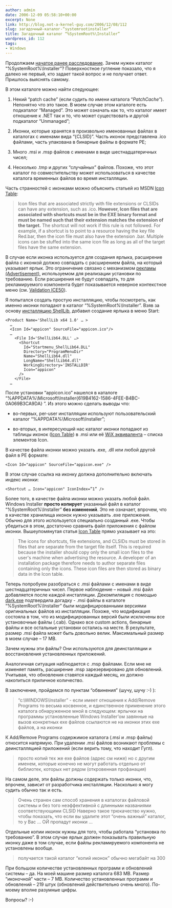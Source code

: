 ```yaml
---
author: admin
date: 2006-12-09 05:58:10+00:00
excerpt: None
link: http://blog.not-a-kernel-guy.com/2006/12/08/112
slug: загадочный-каталог-“systemrootinstaller”
title: Загадочный каталог “%SystemRoot%\Installer”
wordpress_id: 112
tags:
- Windows
---
```


Продолжаем [начатое ранее расследование](http://blog.not-a-kernel-guy.com/2006/12/05/109). Зачем нужен каталог “%SystemRoot%\Installer”? Поверхностное гугление показало, что я далеко не первый, кто задает такой вопрос и не получает ответ. Пришлось выяснять самому.

В этом каталоге можно найти следующее:

  1. Некий “patch cache” (если судить по имени каталога “$PatchCache$”). Непонятно что это такое. В моем случае этом каталоге есть подкаталог “Managed”. Это может означать как то, что каталог имеет отношение к .NET так и то, что может существовать и другой подкаталог “Unmanaged”;

  2. Иконки, которые хранятся в произвольно именованных файлах в каталогах с именами вида “{CLSID}”. Часть иконок представлена .ico файлами, часть упакована в бинарные файлы в формате PE;

  3. Много .msi и .msp файлов с именами в виде шестнадцатеричных чисел;

  4. Несколько .tmp и других “случайных” файлов. Похоже, что этот каталог по совместительству может использоваться в качестве каталога временных файлов во время инсталляции.

Часть странностей с иконками можно объяснить статьей из MSDN [Icon Table](http://msdn2.microsoft.com/en-us/library/aa369210.aspx):

> Icon files that are associated strictly with file extensions or CLSIDs can have any extension, such as .ico. **However, Icon files that are associated with shortcuts must be in the EXE binary format and must be named such that their extension matches the extension of the target.** The shortcut will not work if this rule is not followed. For example, if a shortcut is to point to a resource having the key file Red.bar, then the icon file must also have the extension .bar. Multiple icons can be stuffed into the same icon file as long as all of the target files have the same extension.

В случае если иконка используется для создания ярлыка, расширение файла с иконкой должно совпадать с расширением файла, на который указывает ярлык. Это ограничение связано с механизмом [рекламы (Advertisement)](http://msdn2.microsoft.com/en-us/library/aa367548.aspx), используемом для реализации установки по требованию. Если расширения не будут совпадать, то для рекламируемого компонента будет показывается неверное контекстное меню (см. [Validation ICE50](http://msdn2.microsoft.com/en-us/library/aa368981.aspx)).

Я попытался создать простую инсталляцию, чтобы посмотреть, как именно иконки попадают в каталог “%SystemRoot%\Installer”. Взяв за основу [инсталляцию ShellLib](http://blog.not-a-kernel-guy.com/2006/10/25/90), добавил создание ярлыка в меню Start:

    <Product Name='ShellLib x64 1.0' … >
      …
      <Icon Id="appicon" SourceFile="appicon.ico"/>
      …
        <File Id='ShellLib64.DLL' …>
          <Shortcut 
            Id="Startmenu_ShellLib64.DLL" 
            Directory="ProgramMenuDir" 
            Name="ShellLib64.dll" 
            LongName="ShellLib64.dll" 
            WorkingDirectory='INSTALLDIR'
            Icon="appicon" 
          />            
        </File>
      …

После установки “appicon.ico” нашелся в каталоге “%APPDATA%\Microsoft\Installer\{619B4162-1586-4FEE-B4BC-0A069B3CA9DA} ”. Из этого можно сделать выводы что:

  * во-первых, per-user инсталляции используют пользовательский каталог “%APPDATA%\Microsoft\Installer”;

  * во-вторых, в интересующий нас каталог иконки попадают из таблицы иконок ([Icon Table](http://msdn2.microsoft.com/en-us/library/aa369210.aspx)) в .msi или её [WiX эквивалента](http://wix.sourceforge.net/manual-wix2/wix_xsd_icon.htm) – списка элементов Icon.

В качестве файла иконки можно указать .exe, .dll или любой другой файл в PE формате:

    <Icon Id="appicon" SourceFile="appicon.exe" />

В этом случае ссылка на иконку должна дополнительно включать индекс иконки:

    <Shortcut … Icon="appicon" IconIndex=”1” />

Более того, в качестве файла иконки можно указать любой файл. Windows Installer **просто копирует** указанный файл в каталог “%SystemRoot%\Installer” **без изменений**. Это не означает, впрочем, что в качестве хранилища иконок нужно указывать .exe приложения. Обычно для этого используется специально созданный .exe. Чтобы убедиться в этом, достаточно сравнить файл приложения с файлом иконки. Вышеупомянутая статья [Icon Table](http://msdn2.microsoft.com/en-us/library/aa369210.aspx) прямо указывает на это:

> The icons for shortcuts, file extensions, and CLSIDs must be stored in files that are separate from the target file itself. This is required because the installer should copy only the small icon files to the user's machine when advertising the resource. A developer of an installation package therefore needs to author separate files containing only the icons. These icon files are then stored as binary data in the Icon table.

Теперь попробуем разобраться с .msi файлами с именами в виде шестнадцатеричных чисел. Первое наблюдение – новый .msi файл добавляется после каждой инсталляции. Декомпиляция с помощью [dark.exe](http://wix.sourceforge.net/manual-wix2/dark.htm) подтвердила догадку - .msi файлы в каталоге “%SystemRoot%\Installer” были модифицированными версиями оригинальных файлов из инсталляции. Похоже, что модификация состояла в том, что из модифицированных версий были исключены все установочные файлы (.cab). Однако все custom actions, бинарные файлы и все остальные установки остались на месте. В результате, размер .msi файла может быть довольно велик. Максимальный размер в моем случае – 17 MB.

Зачем нужны эти файлы? Они используются для деинсталляции и восстановления установленных приложений.

Аналогичная ситуация наблюдается с .msp файлами. Если мне не изменяет память, расширение .msp зарезервировано для обновлений. Учитывая, что обновления ставятся каждый месяц, их должно накопиться приличное количество.

В заключение, пройдемся по пунктам “обвинения” (шучу, шучу :-) ):

> “c:\WINDOWS\Installer” - если имеет отношения к Add/Remove Programs то весьма косвенное, и единственное применение этого каталога обнаруженное мной в следующем:
ярлычки на программы установленные Windows Installer’ом завянные на вызов конкретных exe файлов ссылаются не на иконки этих exe файлов, а на иконки

К Add/Remove Programs содержимое каталога (.msi и .msp файлы) относится напрямую. При удалении .msi файлов возникают проблемы с деинсталляцией приложений (если верить тому, что находит Гугл).

> просто копий тех же exe файлов (адрес см ниже) но с другим именем, которые конечно не могут работать отдельно от библиотек, которых нет рядом (откровенная профанация)

На самом деле, эти файлы должны содержать только иконки, что, впрочем, зависит от разработчика инсталляции. Насколько я могу судить обычно так и есть.

> Очень странен сам способ хранения в каталогах файловой системы и без того неэффективной с длинными названиями соответствующими CLSID
Наверно такое трюкачество нужно, чтобы показать, что если вы удалите этот “очень важный” каталог, то у Вас … ОЙ пропадут иконки …

Отдельные копии иконок нужны для того, чтобы работала “установка по требованию”. В этом случае ярлык должен показывать правильную иконку даже в том случае, если файлы рекламируемого компонента не установлены вообще.

> получается такой каталог “копий иконок” обычно мегабайт на 300

При большом количестве установленных программ и обновлений системы – да. На моей машине размер каталога 683 MB. Размер “иконочной” части – 7 MB. Количество установленных программ и обновлений – 219 штук (обновлений действительно очень много). По-моему вполне разумные цифры.

Вопросы? :-)
